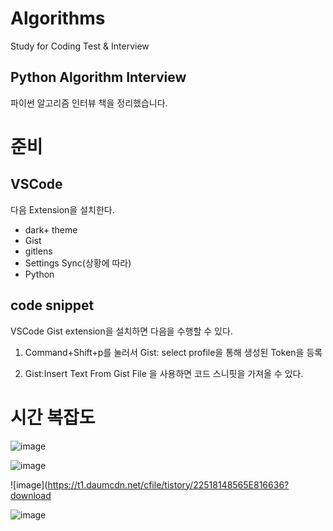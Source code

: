 # Algorithms
Study for Coding Test & Interview 

## Python Algorithm Interview 

파이썬 알고리즘 인터뷰 책을 정리했습니다. 

# 준비 

## VSCode

다음 Extension을 설치한다.

- dark+ theme 
- Gist 
- gitlens
- Settings Sync(상황에 따라) 
- Python 

## code snippet

VSCode Gist extension을 설치하면 다음을 수행할 수 있다.

1. Command+Shift+p를 눌러서 Gist: select profile을 통해 생성된 Token을 등록

2. Gist:Insert Text From Gist File 을 사용하면 코드 스니핏을 가져올 수 있다. 


# 시간 복잡도 

![image](https://t1.daumcdn.net/cfile/tistory/2302AD48565E816409?download)

![image](https://t1.daumcdn.net/cfile/tistory/256CB448565E81621B?download)

![image](https://t1.daumcdn.net/cfile/tistory/22518148565E816636?download

![image](https://t1.daumcdn.net/cfile/tistory/277B0F48565E81680F?download)

